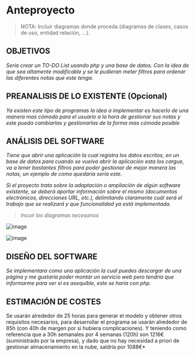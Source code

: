 # Anteproyecto

> NOTA: Incluir diagramas donde proceda (diagramas de clases, casos de uso, entidad relación, ...).

## OBJETIVOS

*Sería crear un TO-DO List usando php y una base de datos. Con la idea de que sea altamente modificable y se le pudieran meter filtros para ordenar las diferentes notas que este tenga.*

## PREANALISIS DE LO EXISTENTE (Opcional)

*Ya existen este tipo de programas la idea a implementar es hacerlo de una manera mas cómoda para el usuario a la hora de gestionar sus notas y este pueda cambiarlas y gestionarlas de la forma mas cómoda posible*

## ANÁLISIS DEL SOFTWARE

*Tiene que abrir una aplicación la cual registra los datos escritos, en un base de datos para cuando se vuelva abrir la aplicación esta los cargue, va a tener bastantes filtros para poder gestionar de mejor manera las notas, un ejemplo de como quedaría sería este.*

*Si el proyecto trata sobre la adaptación o ampliación de algún software existente, se deberá aportar información sobre el mismo (documentos electrónicos, direcciones URL, etc.), delimitando claramente cuál será el trabajo que se realizará y que funcionalidad ya está implementada.*

> *Incuir los diagramas necesarios*

![image](https://user-images.githubusercontent.com/114065586/226199774-3f9edd04-1310-4d17-88b8-494ade24e91d.png)

![image](https://user-images.githubusercontent.com/114065586/226200107-187418a4-493c-4df4-9216-1057085cee6a.png)

## DISEÑO DEL SOFTWARE

*Se implementara como una aplicación la cual puedes descargar de una página y me gustaría poder montar un servicio web pero tendría que informarme para ver si es asequible, este se haría con php.*

## ESTIMACIÓN DE COSTES

Se usarán alrededor de 25 horas para generar el modelo y obtener otros requisitos necesarios, para desarrollar el programa se usarán alrededor de 85h (con 40h de margen por si hubiera complicaciones).
Y teniendo como referencia que a 30h semanales por 4 semanas (120h) son 1216€ (suministrado por la empresa), y dado que no hay necesidad a priori de gestionar almacenamiento en la nube, saldría por 1088€*
